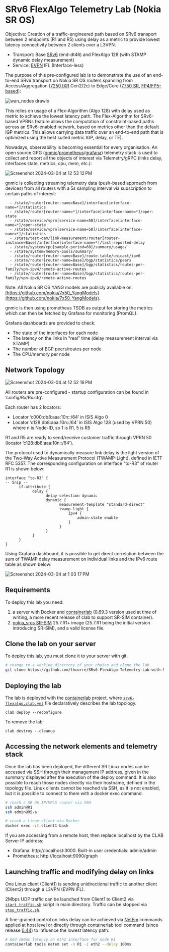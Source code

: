 # SRv6 FlexAlgo Telemetry Lab (Nokia SR OS)

Objective: Creation of a traffic-engineered path based on SRv6 transport between 2 endpoints (R1 and R5) using delay as a metric to provide lowest latency connectivity between 2 clients over a L3VPN.
* Transport: Base [SRv6](https://www.nokia.com/networks/ip-networks/segment-routing/) (end-dt46) and FlexAlgo 128 (with STAMP dynamic delay measurement)
* Service: [EVPN](https://www.nokia.com/networks/ethernet-vpn/) IFL (Interface-less)

The purpose of this pre-configured lab is to demonstrate the use of an end-to-end SRv6 transport on Nokia SR OS routers spanning from Access/Aggregation ([7250 IXR](https://www.nokia.com/networks/ip-networks/7250-interconnect-router/) Gen2/2c) to Edge/Core ([7750 SR](https://www.nokia.com/networks/ip-networks/7750-service-router/), [FP4/FP5-based](https://www.nokia.com/networks/technologies/fp-network-processor-technology/)):

![wan_nodes drawio](https://github.com/thcorre/SRv6-FlexAlgo-Telemetry-Lab-with-Nokia-SROS/assets/12113139/943a1061-fb6c-4263-9717-9e602507dc20)


This relies on usage of a Flex-Algorithm (Algo 128) with delay used as metric to achieve the lowest latency path.
The Flex-Algorithm for SRv6-based VPRNs feature allows the computation of constraint-based paths across an SRv6-enabled network, based on metrics other than the default IGP metrics. This allows carrying data traffic over an end-to-end path that is optimized using the best suited metric IGP, delay, or TE).

Nowadays, observability is becoming essential for every organisation.
An open source GPG ([gnmic](https://gnmic.openconfig.net/)/[prometheus](https://prometheus.io/)/[grafana](https://grafana.com/)) telemetry stack is used to collect and report all the objects of interest via Telemetry/gRPC (links delay, interfaces state, metrics, cpu, mem, etc.):

![Screenshot 2024-03-04 at 12 53 12 PM](https://github.com/thcorre/SRv6-FlexAlgo-Telemetry-Lab-with-Nokia-SROS/assets/12113139/cafa2ed8-b933-4e48-9b67-b8001b72ae17)

gnmic is collecting streaming telemetry data (push-based approach from devices) from all routers with a 5s sampling interval via subscription to certain paths of interest:

      - /state/router[router-name=Base]/interface[interface-name=*]/statistics
      - /state/router[router-name=*]/interface[interface-name=*]/oper-state
      - /state/service/vprn[service-name=50]/interface[interface-name=*]/oper-state
      - /state/service/vprn[service-name=50]/interface[interface-name=*]/statistics
      - /state/test-oam/link-measurement/router[router-instance=Base]/interface[interface-name=*]/last-reported-delay
      - /state/system/cpu[sample-period=60]/summary/usage/
      - /state/system/memory-pools/summary/
      - /state/router[router-name=Base]/route-table/unicast/ipv6
      - /state/router[router-name=Base]/bgp/statistics/peers
      - /state/router[router-name=Base]/bgp/statistics/routes-per-family/vpn-ipv4/remote-active-routes
      - /state/router[router-name=Base]/bgp/statistics/routes-per-family/vpn-ipv6/remote-active-routes

Note: All Nokia SR OS YANG models are publicly available on: [https://github.com/nokia/7x50_YangModels](https://github.com/nokia/7x50_YangModels).

gnmic is then using prometheus TSDB as output for storing the metrics which can then be fetched by Grafana for monitoring (PromQL).

Grafana dashboards are provided to check:
* The state of the interfaces for each node
* The latency on the links in "real" time (delay measurement interval via STAMP)
* The number of BGP peers/routes per node
* The CPU/memory per node

## Network Topology

![Screenshot 2024-03-04 at 12 52 16 PM](https://github.com/thcorre/SRv6-FlexAlgo-Telemetry-Lab-with-Nokia-SROS/assets/12113139/b76b684c-4b13-41a7-bfb9-e61d17e214cd)

All routers are pre-configured - startup configuration can be found in ‘config/Rx/Rx.cfg’.

Each router has 2 locators:
- Locator ‘c000:db8:aaa:10n::/64’ in ISIS Algo 0
- Locator ‘c128:db8:aaa:10n::/64’ in ISIS Algo 128 (used by VPRN 50) where n is Node-ID, so 1 is R1, 5 is R5

R1 and R5 are ready to send/receive customer traffic through VPRN 50 (locator ‘c128:db8:aaa:10n::/64’).

The protocol used to dynamically measure link delay is the light version of the Two-Way Active Measurement Protocol (TWAMP-Light), defined in IETF RFC 5357. The corresponding configuration on interface "to-R3" of router R1 is shown below:
```
interface "to-R3" {
-- Snip --
      if-attribute {
            delay {
                  delay-selection dynamic
                  dynamic {
                        measurement-template "standard-direct"
                        twamp-light {
                            ipv4 {
                                admin-state enable
                            }
                        }
                  }
            }
      }
}
```

Using Grafana dashboard, it is possible to get direct correlation between the sum of TWAMP delay measurement on individual links and the IPv6 route table as shown below:

![Screenshot 2024-03-04 at 1 03 17 PM](https://github.com/thcorre/SRv6-FlexAlgo-Telemetry-Lab-with-Nokia-SROS/assets/12113139/36074d70-ab1a-419c-9584-15aa651eea39)

## Requirements

To deploy this lab you need:
1. a server with Docker and [containerlab](https://containerlab.dev/) (0.69.3 version used at time of writing, a more recent release of clab to support SR-SIM container).
2. [nokia_sros SR-SIM](https://containerlab.dev/manual/kinds/vr-sros/) 25.7.R1+ image (25.7.R1 being the initial version introducing SR-SIM), and a valid license file.

## Clone the lab on your server
To deploy this lab, you must clone it to your server with git.

```bash
# change to a working directory of your choice and clone the lab
git clone https://github.com/thcorre/SRv6-FlexAlgo-Telemetry-Lab-with-Nokia-SROS.git
```

## Deploying the lab
The lab is deployed with the [containerlab](https://containerlab.dev/) project, where [`srv6-flexalgo.clab.yml`](srv6-flexalgo.clab.yml) file declaratively describes the lab topology.
```
clab deploy --reconfigure
```
To remove the lab:
```
clab destroy --cleanup
```

## Accessing the network elements and telemetry stack
Once the lab has been deployed, the different SR Linux nodes can be accessed via SSH through their management IP address, given in the summary displayed after the execution of the deploy command. It is also possible to reach those nodes directly via their hostname, defined in the topology file. Linux clients cannot be reached via SSH, as it is not enabled, but it is possible to connect to them with a docker exec command.

```bash
# reach a SR OS IP/MPLS router via SSH
ssh admin@R1
ssh admin@R5-a

# reach a Linux client via Docker
docker exec -it client1 bash
```

If you are accessing from a remote host, then replace localhost by the CLAB Server IP address:
* Grafana: http://localhost:3000. Built-in user credentials: admin/admin
* Prometheus: http://localhost:9090/graph

## Launching traffic and modifying delay on links
One Linux client (Client1) is sending unidirectional traffic to another client (Client2) through a L3VPN (EVPN IFL).

2Mbps UDP traffic can be launched from Client1 to Client2 via [`start_traffic.sh`](start_traffic.sh) script in main directory. Traffic can be stopped via [`stop_traffic.sh`](stop_traffic.sh).

A fine-grained control on links delay can be achieved via [NetEm](https://www.linux.org/docs/man8/tc-netem.html) commands applied at host level or directly through containerlab tool command (since release [0.44](https://containerlab.dev/rn/0.44/)) to influence the lowest latency path:
```bash
# Add 100ms latency on eth2 interface for node R1
containerlab tools netem set -n R1 -i eth2 --delay 100ms
```

